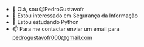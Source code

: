 - 👋 Olá, sou @PedroGustavofr
- 👀 Estou interessado em Segurança da Informação
- 🌱 Estou estudando Python
- 📫 Para me contactar enviar um  email para pedrogustavofr000@gmail.com 


<!---
PedroGustavofr/PedroGustavofr is a ✨ special ✨ repository because its `README.md` (this file) appears on your GitHub profile.
You can click the Preview link to take a look at your changes.
--->
